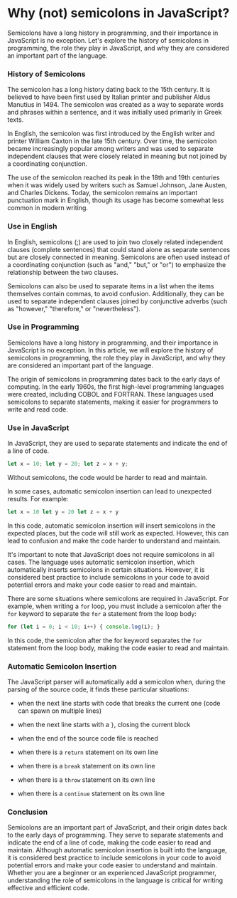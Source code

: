 # Why (not) semicolons in JavaScript?

Semicolons have a long history in programming, and their importance in JavaScript is no exception. Let's explore the history of semicolons in programming, the role they play in JavaScript, and why they are considered an important part of the language.

### History of Semicolons

The semicolon has a long history dating back to the 15th century. It is believed to have been first used by Italian printer and publisher Aldus Manutius in 1494. The semicolon was created as a way to separate words and phrases within a sentence, and it was initially used primarily in Greek texts.

In English, the semicolon was first introduced by the English writer and printer William Caxton in the late 15th century. Over time, the semicolon became increasingly popular among writers and was used to separate independent clauses that were closely related in meaning but not joined by a coordinating conjunction.

The use of the semicolon reached its peak in the 18th and 19th centuries when it was widely used by writers such as Samuel Johnson, Jane Austen, and Charles Dickens. Today, the semicolon remains an important punctuation mark in English, though its usage has become somewhat less common in modern writing.

### Use in English

In English, semicolons (;) are used to join two closely related independent clauses (complete sentences) that could stand alone as separate sentences but are closely connected in meaning. Semicolons are often used instead of a coordinating conjunction (such as "and," "but," or "or") to emphasize the relationship between the two clauses.

Semicolons can also be used to separate items in a list when the items themselves contain commas, to avoid confusion. Additionally, they can be used to separate independent clauses joined by conjunctive adverbs (such as "however," "therefore," or "nevertheless").

### Use in Programming

Semicolons have a long history in programming, and their importance in JavaScript is no exception. In this article, we will explore the history of semicolons in programming, the role they play in JavaScript, and why they are considered an important part of the language.

The origin of semicolons in programming dates back to the early days of computing. In the early 1960s, the first high-level programming languages were created, including COBOL and FORTRAN. These languages used semicolons to separate statements, making it easier for programmers to write and read code.

### Use in JavaScript

In JavaScript, they are used to separate statements and indicate the end of a line of code.

```javascript
let x = 10; let y = 20; let z = x + y;
```

Without semicolons, the code would be harder to read and maintain.

In some cases, automatic semicolon insertion can lead to unexpected results. For example:

```javascript
let x = 10 let y = 20 let z = x + y
```

In this code, automatic semicolon insertion will insert semicolons in the expected places, but the code will still work as expected. However, this can lead to confusion and make the code harder to understand and maintain.

It's important to note that JavaScript does not require semicolons in all cases. The language uses automatic semicolon insertion, which automatically inserts semicolons in certain situations. However, it is considered best practice to include semicolons in your code to avoid potential errors and make your code easier to read and maintain.

There are some situations where semicolons are required in JavaScript. For example, when writing a `for` loop, you must include a semicolon after the `for` keyword to separate the `for` a statement from the loop body:

```javascript
for (let i = 0; i < 10; i++) { console.log(i); }
```

In this code, the semicolon after the for keyword separates the `for` statement from the loop body, making the code easier to read and maintain.

### Automatic Semicolon Insertion

The JavaScript parser will automatically add a semicolon when, during the parsing of the source code, it finds these particular situations:

* when the next line starts with code that breaks the current one (code can spawn on multiple lines)
    
* when the next line starts with a `}`, closing the current block
    
* when the end of the source code file is reached
    
* when there is a `return` statement on its own line
    
* when there is a `break` statement on its own line
    
* when there is a `throw` statement on its own line
    
* when there is a `continue` statement on its own line
    

### Conclusion

Semicolons are an important part of JavaScript, and their origin dates back to the early days of programming. They serve to separate statements and indicate the end of a line of code, making the code easier to read and maintain. Although automatic semicolon insertion is built into the language, it is considered best practice to include semicolons in your code to avoid potential errors and make your code easier to understand and maintain. Whether you are a beginner or an experienced JavaScript programmer, understanding the role of semicolons in the language is critical for writing effective and efficient code.